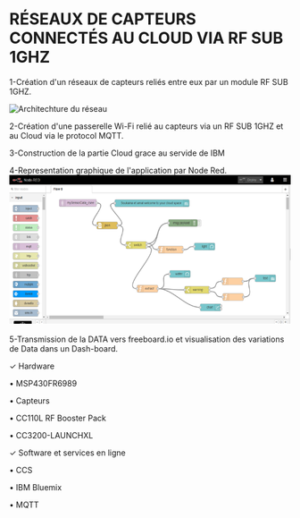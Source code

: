 # RÉSEAUX DE CAPTEURS CONNECTÉS AU CLOUD VIA RF SUB 1GHZ

1-Création d'un réseaux de capteurs reliés entre eux par un module RF SUB 1GHZ.

![Architechture du réseau](https://github.com/OutAmal/Projet_Innovation/blob/master/Architecture%20du%20r%C3%A9seaux.PNG)


2-Création d'une passerelle Wi-Fi relié au capteurs via un RF SUB 1GHZ et au Cloud via le protocol MQTT.

3-Construction de la partie Cloud grace au servide de IBM <Cloud Blue mix>
  
4-Representation graphique de l'application par Node Red.
![Node Red application](https://github.com/OutAmal/Projet_Innovation/blob/master/NODE%20RED.PNG)

5-Transmission de la DATA vers freeboard.io et visualisation des variations de Data dans  un Dash-board.





✓ Hardware

• MSP430FR6989

• Capteurs

• CC110L RF Booster Pack

• CC3200-LAUNCHXL

✓ Software et services en ligne

• CCS

• IBM Bluemix

• MQTT
